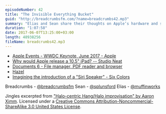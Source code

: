 ```yaml
---
episodeNumber: 42
title: "The Invisible Everything Bucket"
guid: "http://breadcrumbsfm.com/?name=breadcrumbs42.mp3"
summary: "Elias and Sean share their thoughts on Apple’s hardware and software announcements at the WWDC keynote."
duration: "1:07:58"
date: 2017-06-07T13:25:00+03:00
length: 48938256
fileName: breadcrumbs42.mp3
---
```


- [Apple Events - WWDC Keynote, June 2017 - Apple](https://www.apple.com/apple-events/june-2017/)
- [ Why would Apple release a 10.5" iPad? -- Studio Neat](https://blog.studioneat.com/why-would-apple-release-a-10-5-ipad-ca4441f7f628)
- [ Documents 6 - File manager, PDF reader and browser](https://itunes.apple.com/us/app/documents-6-file-manager-pdf-reader-and-browser/id364901807?mt=8&uo=4)
- [Hazel](https://www.noodlesoft.com/)
- [ Imagining the introduction of a "Siri Speaker" - Six Colors](https://sixcolors.com/post/2017/05/imagining-the-introduction-of-a-siri-speaker/)

Breadcrumbs - [@breadcrumbsfm](https://twitter.com/breadcrumbsfm) Sean - [@splunsford](https://twitter.com/splunsford) Elias - [@muffinworks](https://twitter.com/muffinworks)

Jingles excerpted from [ "Halo-centric Hang/Halo improvisation" by Aaron Ximm](http://freemusicarchive.org/music/aaron_ximm/handpans_and_the_hang/). Licensed under a [Creative Commons Attribution-Noncommercial-ShareAlike 3.0 United States License](http://creativecommons.org/licenses/by-nc-sa/3.0/us/).
